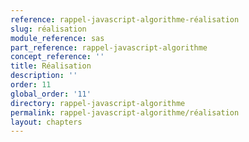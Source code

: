 ```yaml
---
reference: rappel-javascript-algorithme-réalisation
slug: réalisation
module_reference: sas
part_reference: rappel-javascript-algorithme
concept_reference: ''
title: Réalisation
description: ''
order: 11
global_order: '11'
directory: rappel-javascript-algorithme
permalink: rappel-javascript-algorithme/réalisation
layout: chapters
---
```

